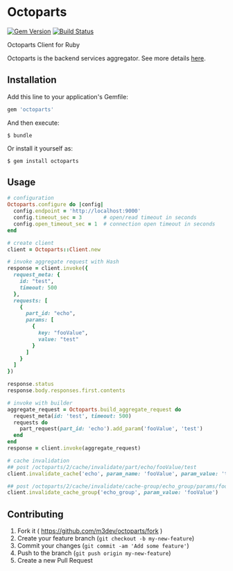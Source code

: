 # Octoparts

[![Gem Version](https://badge.fury.io/rb/octoparts.svg)](http://badge.fury.io/rb/octoparts)
[![Build Status](https://github.com/m3dev/octoparts-rb/workflows/Ruby/badge.svg?branch=master)](https://github.com/m3dev/octoparts-rb/actions?query=workflow%3ARuby)

Octoparts Client for Ruby

Octoparts is the backend services aggregator. See more details [here](http://m3dev.github.io/octoparts/).

## Installation

Add this line to your application's Gemfile:

```ruby
gem 'octoparts'
```

And then execute:

    $ bundle

Or install it yourself as:

    $ gem install octoparts

## Usage

```ruby
# configuration
Octoparts.configure do |config|
  config.endpoint = 'http://localhost:9000'
  config.timeout_sec = 3       # open/read timeout in seconds
  config.open_timeout_sec = 1  # connection open timeout in seconds
end

# create client
client = Octoparts::Client.new

# invoke aggregate request with Hash
response = client.invoke({
  request_meta: {
    id: "test",
    timeout: 500
  },
  requests: [
    {
      part_id: "echo",
      params: [
        {
          key: "fooValue",
          value: "test"
        }
      ]
    }
  ]
})

response.status
response.body.responses.first.contents

# invoke with builder
aggregate_request = Octoparts.build_aggregate_request do
  request_meta(id: 'test', timeout: 500)
  requests do
    part_request(part_id: 'echo').add_param('fooValue', 'test')
  end
end
response = client.invoke(aggregate_request)

# cache invalidation
## post /octoparts/2/cache/invalidate/part/echo/fooValue/test
client.invalidate_cache('echo', param_name: 'fooValue', param_value: 'test')

## post /octoparts/2/cache/invalidate/cache-group/echo_group/params/fooValue
client.invalidate_cache_group('echo_group', param_value: 'fooValue')
```

## Contributing

1. Fork it ( https://github.com/m3dev/octoparts/fork )
2. Create your feature branch (`git checkout -b my-new-feature`)
3. Commit your changes (`git commit -am 'Add some feature'`)
4. Push to the branch (`git push origin my-new-feature`)
5. Create a new Pull Request
